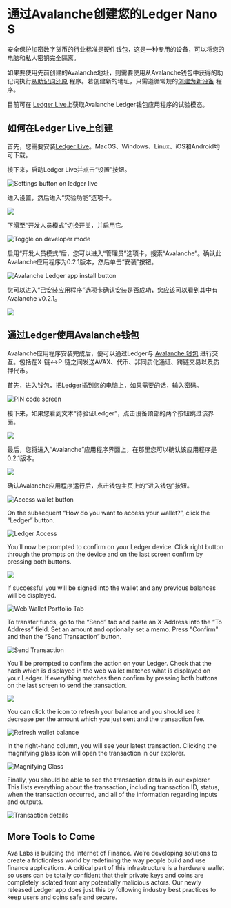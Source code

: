 # 通过Avalanche创建您的Ledger Nano S

安全保护加密数字货币的行业标准是硬件钱包，这是一种专用的设备，可以将您的电脑和私人密钥完全隔离。

如果要使用先前创建的Avalanche地址，则需要使用从Avalanche钱包中获得的助记词执行[从助记词还原](https://support.ledger.com/hc/en-us/articles/360005434914) 程序。若创建新的地址，只需遵循常规的[创建为新设备](https://support.ledger.com/hc/en-us/articles/360000613793-Set-up-as-new-device) 程序。

目前可在 [Ledger Live](https://www.ledger.com/ledger-live)上获取Avalanche Ledger钱包应用程序的试验模态。

## 如何在Ledger Live上创建 <a id="1c80"></a>

首先，您需要安装[Ledger Live](https://www.ledger.com/ledger-live)。MacOS、Windows、Linux、iOS和Android均可下载。

接下来，启动Ledger Live并点击“设置”按钮。

![Settings button on ledger live](https://miro.medium.com/max/3052/1*lMnVGJneUAqgRvZBIDv_rA.png)

进入设置，然后进入“实验功能”选项卡。

![](https://miro.medium.com/max/4072/1*HrSweaL-kelTl47QRt38iA.png)

下滑至“开发人员模式”切换开关，并启用它。

![Toggle on developer mode](https://miro.medium.com/max/2908/1*qdte7MSvSZdfqfCIUMNp2Q.png)

启用“开发人员模式”后，您可以进入“管理员”选项卡，搜索“Avalanche”。确认此Avalanche应用程序为0.2.1版本，然后单击“安装”按钮。

![Avalanche Ledger app install button](https://miro.medium.com/max/4040/1*rGFrSBEfxRlIkc-k7hS2Vg.png)

您可以进入“已安装应用程序”选项卡确认安装是否成功，您应该可以看到其中有Avalanche v0.2.1。

![](https://miro.medium.com/max/3020/1*qBSuxqY52-wxWfM-w1YR_w.png)

## 通过Ledger使用Avalanche钱包 <a id="48a3"></a>

Avalanche应用程序安装完成后，便可以通过Ledger与 [Avalanche 钱包](https://wallet.avax.network/) 进行交互。包括在X-链<->P-链之间发送AVAX、代币、非同质化通证、跨链交易以及质押代币。

首先，进入钱包，把Ledger插到您的电脑上，如果需要的话，输入密码。

![PIN code screen](https://miro.medium.com/max/1852/1*A_1VgMMLeJCYzNst6tdq9A.jpeg)

接下来，如果您看到文本“待验证Ledger”，点击设备顶部的两个按钮跳过该界面。

![](https://miro.medium.com/max/1820/1*OxLbAWq5hzjC6P1SmiCqmg.jpeg)

最后，您将进入“Avalanche”应用程序界面上，在那里您可以确认该应用程序是0.2.1版本。

![](https://miro.medium.com/max/1802/1*Qevjy6nhw5UM0ufvxIL_qg.jpeg)

确认Avalanche应用程序运行后，点击钱包主页上的“进入钱包”按钮。

![Access wallet button](https://miro.medium.com/max/2364/1*SC1uM5xFybz3lfPiKwOHUw.png)

On the subsequent “How do you want to access your wallet?”, click the “Ledger” button.

![Ledger Access](../../../.gitbook/assets/ledger-access.png)

You’ll now be prompted to confirm on your Ledger device. Click right button through the prompts on the device and on the last screen confirm by pressing both buttons.

![](https://miro.medium.com/max/3828/1*xpNt2ajcTdEivDr4xEedQQ.png)

If successful you will be signed into the wallet and any previous balances will be displayed.

![Web Wallet Portfolio Tab](../../../.gitbook/assets/web-wallet-portfolio-tab.png)

To transfer funds, go to the “Send” tab and paste an X-Address into the “To Address” field. Set an amount and optionally set a memo. Press "Confirm" and then the “Send Transaction” button.

![Send Transaction](../../../.gitbook/assets/send-transaction.png)

You’ll be prompted to confirm the action on your Ledger. Check that the hash which is displayed in the web wallet matches what is displayed on your Ledger. If everything matches then confirm by pressing both buttons on the last screen to send the transaction.

![](https://miro.medium.com/max/2932/1*XI8fzBRpDr0PXcuVQPHLvQ.png)

You can click the icon to refresh your balance and you should see it decrease per the amount which you just sent and the transaction fee.

![Refresh wallet balance](../../../.gitbook/assets/refresh-wallet-balance.png)

In the right-hand column, you will see your latest transaction. Clicking the magnifying glass icon will open the transaction in our explorer.

![Magnifying Glass](../../../.gitbook/assets/magnifying-glass.png)

Finally, you should be able to see the transaction details in our explorer. This lists everything about the transaction, including transaction ID, status, when the transaction occurred, and all of the information regarding inputs and outputs.

![Transaction details](../../../.gitbook/assets/transaction-details.png)

## More Tools to Come <a id="135b"></a>

Ava Labs is building the Internet of Finance. We’re developing solutions to create a frictionless world by redefining the way people build and use finance applications. A critical part of this infrastructure is a hardware wallet so users can be totally confident that their private keys and coins are completely isolated from any potentially malicious actors. Our newly released Ledger app does just this by following industry best practices to keep users and coins safe and secure.

<!--stackedit_data:
eyJoaXN0b3J5IjpbLTgzNjU3ODUxM119
-->